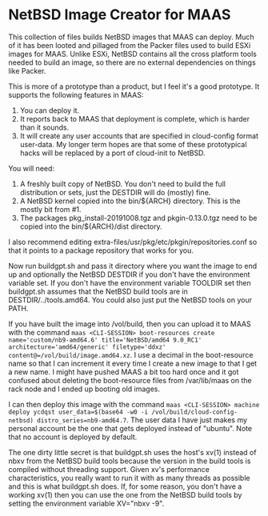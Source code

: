 NetBSD Image Creator for MAAS
=============================

This collection of files builds NetBSD images that MAAS can
deploy. Much of it has been looted and pillaged from the Packer files
used to build ESXi images for MAAS.  Unlike ESXi, NetBSD contains all
the cross platform tools needed to build an image, so there are no
external dependencies on things like Packer.

This is more of a prototype than a product, but I feel it's a good
prototype. It supports the following features in MAAS:
1. You can deploy it.
2. It reports back to MAAS that deployment is complete, which is harder than it sounds.
3. It will create any user accounts that are specified in cloud-config format user-data.
My longer term hopes are that some of these prototypical hacks will be
replaced by a port of cloud-init to NetBSD.


You will need:
1. A freshly built copy of NetBSD. You don't need to build the full distribution or sets, just the DESTDIR will do (mostly) fine.
2. A NetBSD kernel copied into the bin/${ARCH} directory. This is the mostly bit from #1.
3. The packages pkg_install-20191008.tgz and pkgin-0.13.0.tgz need to be copied into the bin/${ARCH}/dist directory.

I also recommend editing
extra-files/usr/pkg/etc/pkgin/repositories.conf so that it points to a
package repository that works for you.

Now run buildgpt.sh and pass it directory where you want the image to
end up and optionally the NetBSD DESTDIR if you don't have the
environment variable set. If you don't have the environment variable
TOOLDIR set then buildgpt.sh assumes that the NetBSD build tools are
in DESTDIR/../tools.amd64. You could also just put the NetBSD tools on
your PATH.

If you have built the image into /vol/build, then you can upload it to
MAAS with the command ``maas <CLI-SESSION> boot-resources create
name='custom/nb9-amd64.6' title='NetBSD/amd64 9.0_RC1'
architecture='amd64/generic' filetype='ddxz'
content@=/vol/build/image.amd64.xz``. I use a decimal in the
boot-resource name so that I can increment it every time I create a
new image to that I get a new name. I might have pushed MAAS a bit too
hard once and it got confused about deleting the boot-resource files
from /var/lib/maas on the rack node and I ended up booting old images. 

I can then deploy this image with the command ``maas <CLI-SESSION>
machine deploy ycdqst user_data=$(base64 -w0 -i
/vol/build/cloud-config-netbsd) distro_series=nb9-amd64.7``. The user
data I have just makes my personal account be the one that gets
deployed instead of "ubuntu". Note that no account is deployed by default.

The one dirty little secret is that buildgpt.sh uses the host's xv(1)
instead of nbxv from the NetBSD build tools because the version in the
build tools is compiled without threading support. Given xv's
performance characteristics, you really want to run it with as many
threads as possible and this is what buildgpt.sh does. If, for some
reason, you don't have a working xv(1) then you can use the one from
the NetBSD build tools by setting the environment variable XV="nbxv
-9".



